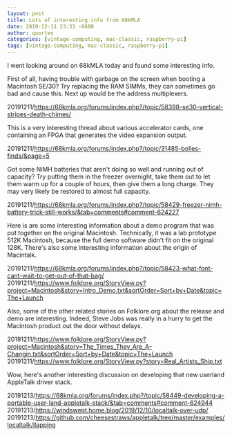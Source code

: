 ```yaml
---
layout: post
title: Lots of interesting info from 68kMLA
date: 2019-12-11 23:33 -0600
author: quorten
categories: [vintage-computing, mac-classic, raspberry-pi]
tags: [vintage-computing, mac-classic, raspberry-pi]
---
```


I went looking around on 68kMLA today and found some interesting info.

First of all, having trouble with garbage on the screen when booting a
Macintosh SE/30?  Try replacing the RAM SIMMs, they can sometimes go
bad and cause this.  Next up would be the address multiplexers.

20191211/https://68kmla.org/forums/index.php?/topic/58398-se30-vertical-stripes-death-chimes/

This is a very interesting thread about various accelerator cards, one
containing an FPGA that generates the video expansion output.

20191211/https://68kmla.org/forums/index.php?/topic/31485-bolles-finds/&page=5

Got some NiMH batteries that aren't doing so well and running out of
capacity?  Try putting them in the freezer overnight, take them out to
let them warm up for a couple of hours, then give them a long charge.
They may very likely be restored to almost full capacity.

20191211/https://68kmla.org/forums/index.php?/topic/58429-freezer-nimh-battery-trick-still-works/&tab=comments#comment-624227

Here is are some interesting information about a demo program that was
put together on the original Macintosh.  Technically, it was a lab
prototype 512K Macintosh, because the full demo software didn't fit on
the original 128K.  There's also some interesting information about
the origin of Macintalk.

<!-- more -->

20191211/https://68kmla.org/forums/index.php?/topic/58423-what-font-cant-wait-to-get-out-of-that-bag/  
20191211/https://www.folklore.org/StoryView.py?project=Macintosh&story=Intro_Demo.txt&sortOrder=Sort+by+Date&topic=The+Launch

Also, some of the other related stories on Folklore.org about the
release and demo are interesting.  Indeed, Steve Jobs was really in a
hurry to get the Macintosh product out the door without delays.

20191211/https://www.folklore.org/StoryView.py?project=Macintosh&story=The_Times_They_Are_A-Changin.txt&sortOrder=Sort+by+Date&topic=The+Launch  
20191211/https://www.folklore.org/StoryView.py?story=Real_Artists_Ship.txt

Wow, here's another interesting discussion on developing that new
userland AppleTalk driver stack.

20191213/https://68kmla.org/forums/index.php?/topic/58449-developing-a-portable-user-land-appletalk-stack/&tab=comments#comment-624944  
20191213/https://windswept.home.blog/2019/12/10/localtalk-over-udp/  
20191213/https://github.com/cheesestraws/appletalk/tree/master/examples/localtalk/llapping
